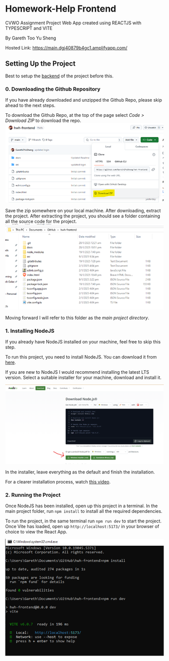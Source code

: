 # Homework-Help Frontend

CVWO Assignment Project
Web App created using REACTJS with TYPESCRIPT and VITE

By Gareth Too Yu Sheng

Hosted Link: https://main.dgj40879b4gc1.amplifyapp.com/

## Setting Up the Project

Best to setup the [backend](https://github.com/Gareth2YuSheng/hwh-backend) of the project before this.

### 0. Downloading the Github Repository

If you have already downloaded and unzipped the Github Repo, please skip ahead to the next steps.

To download the Github Repo, at the top of the page select _Code > Download ZIP_ to download the repo.
![download repo](https://github.com/Gareth2YuSheng/hwh-frontend/blob/main/docs/readmeImages/download_repo.png)

Save the zip somewhere on your local machine. After downloading, extract the project.
After extracting the project, you should see a folder containing all the source code for the project.
![download repo](https://github.com/Gareth2YuSheng/hwh-frontend/blob/main/docs/readmeImages/unzipped_repo.png)

Moving forward I will refer to this folder as the _main project directory_.

### 1. Installing NodeJS

If you already have NodeJS installed on your machine, feel free to skip this step.

To run this project, you need to install NodeJS. You can download it from [here](https://nodejs.org/en/download).

If you are new to NodeJS I would recommend installing the latest LTS version. Select a suitable installer for your
machine, download and install it.

![node download](https://github.com/Gareth2YuSheng/hwh-frontend/blob/main/docs/readmeImages/node_download.png)

In the installer, leave everything as the default and finish the installation.

For a clearer installation process, watch [this video](https://www.youtube.com/watch?v=4FAtFwKVhn0).

### 2. Running the Project

Once NodeJS has been installed, open up this project in a terminal.
In the main project folder, run `npm install` to install all the required dependencies.

To run the project, in the same terminal run `npm run dev` to start the project.
Once Vite has loaded, open up `http://localhost:5173/` in your browser of choice to view the React App.

![node download](https://github.com/Gareth2YuSheng/hwh-frontend/blob/main/docs/readmeImages/npm_run.png)
